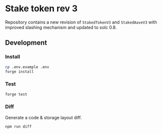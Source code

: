 # Stake token rev 3

Repository contains a new revision of `StakedTokenV3` and `StakedAaveV3` with improved slashing mechanism and updated to solc 0.8.

## Development

### Install

```sh
cp .env.example .env
forge install
```

### Test

```sh
forge test
```

### Diff

Generate a code & storage layout diff.

```sh
npm run diff
```
